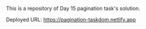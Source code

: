 This is a repository of Day 15 pagination task's solution.

Deployed URL: https://pagination-taskdom.netlify.app
